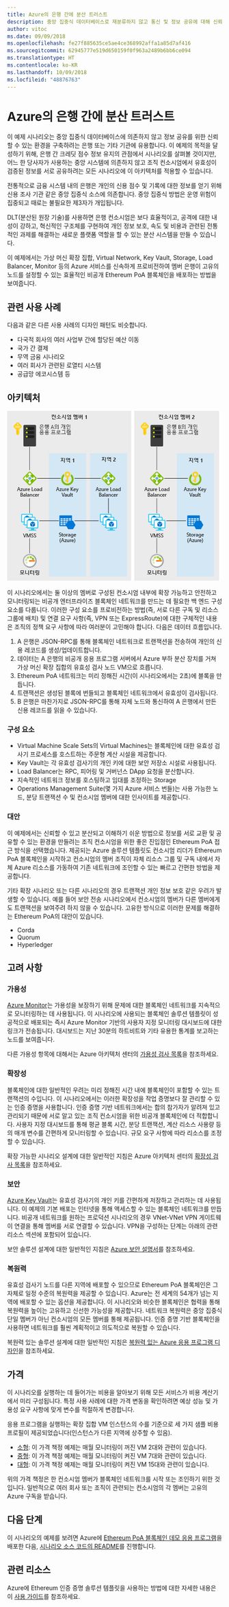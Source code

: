 ```yaml
---
title: Azure의 은행 간에 분산 트러스트
description: 중앙 집중식 데이터베이스로 재분류하지 않고 통신 및 정보 공유에 대해 신뢰할 수 있는 환경을 설정합니다.
author: vitoc
ms.date: 09/09/2018
ms.openlocfilehash: fe27f885635ce5ae4ce368992affa1a85d7af416
ms.sourcegitcommit: 62945777e519d650159f0f963a2489b6bb6ce094
ms.translationtype: HT
ms.contentlocale: ko-KR
ms.lasthandoff: 10/09/2018
ms.locfileid: "48876763"
---
```

# <a name="decentralized-trust-between-banks-on-azure"></a>Azure의 은행 간에 분산 트러스트

이 예제 시나리오는 중앙 집중식 데이터베이스에 의존하지 않고 정보 공유를 위한 신뢰할 수 있는 환경을 구축하려는 은행 또는 기타 기관에 유용합니다. 이 예제의 목적을 달성하기 위해, 은행 간 크레딧 점수 정보 유지의 관점에서 시나리오를 살펴볼 것이지만, 어느 한 당사자가 사용하는 중앙 시스템에 의존하지 않고 조직 컨소시엄에서 유효성이 검증된 정보를 서로 공유하려는 모든 시나리오에 이 아키텍처를 적용할 수 있습니다.

전통적으로 금융 시스템 내의 은행은 개인의 신용 점수 및 기록에 대한 정보를 얻기 위해 신용 조사 기관 같은 중앙 집중식 소스에 의존합니다. 중앙 집중식 방법은 운영 위험이 집중되고 때로는 불필요한 제3자가 개입됩니다.

DLT(분산된 원장 기술)를 사용하면 은행 컨소시엄은 보다 효율적이고, 공격에 대한 내성이 강하고, 혁신적인 구조체를 구현하여 개인 정보 보호, 속도 및 비용과 관련된 전통적인 과제를 해결하는 새로운 플랫폼 역할을 할 수 있는 분산 시스템을 만들 수 있습니다.

이 예제에서는 가상 머신 확장 집합, Virtual Network, Key Vault, Storage, Load Balancer, Monitor 등의 Azure 서비스를 신속하게 프로비전하여 멤버 은행이 고유의 노드를 설정할 수 있는 효율적인 비공개 Ethereum PoA 블록체인을 배포하는 방법을 보여줍니다.

## <a name="relevant-use-cases"></a>관련 사용 사례

다음과 같은 다른 사용 사례의 디자인 패턴도 비슷합니다.

* 다국적 회사의 여러 사업부 간에 할당된 예산 이동
* 국가 간 결제
* 무역 금융 시나리오
* 여러 회사가 관련된 로열티 시스템
* 공급망 에코시스템 등

## <a name="architecture"></a>아키텍처

![분산된 은행 트러스트 아키텍처 다이어그램](./media/architecture-decentralized-trust.png)

이 시나리오에서는 둘 이상의 멤버로 구성된 컨소시엄 내부에 확장 가능하고 안전하고 모니터링되는 비공개 엔터프라이즈 블록체인 네트워크를 만드는 데 필요한 백 엔드 구성 요소를 다룹니다. 이러한 구성 요소를 프로비전하는 방법(즉, 서로 다른 구독 및 리소스 그룹에 배치) 및 연결 요구 사항(즉, VPN 또는 ExpressRoute)에 대한 구체적인 내용은 조직의 정책 요구 사항에 따라 여러분이 고민해야 합니다. 다음은 데이터 흐름입니다.

1. A 은행은 JSON-RPC를 통해 블록체인 네트워크로 트랜잭션을 전송하여 개인의 신용 레코드를 생성/업데이트합니다.
2. 데이터는 A 은행의 비공개 응용 프로그램 서버에서 Azure 부하 분산 장치를 거쳐 가상 머신 확장 집합의 유효성 검사 노드 VM으로 흐릅니다.
3. Ethereum PoA 네트워크는 미리 정해진 시간(이 시나리오에서는 2초)에 블록을 만듭니다.
4. 트랜잭션은 생성된 블록에 번들되고 블록체인 네트워크에서 유효성이 검사됩니다.
5. B 은행은 마찬가지로 JSON-RPC를 통해 자체 노드와 통신하여 A 은행에서 만든 신용 레코드를 읽을 수 있습니다.

### <a name="components"></a>구성 요소

* Virtual Machine Scale Sets의 Virtual Machines는 블록체인에 대한 유효성 검사기 프로세스를 호스트하는 주문형 계산 시설을 제공합니다.
* Key Vault는 각 유효성 검사기의 개인 키에 대한 보안 저장소 시설로 사용됩니다.
* Load Balancer는 RPC, 피어링 및 거버넌스 DApp 요청을 분산합니다.
* 지속적인 네트워크 정보를 호스팅하고 임대를 조정하는 Storage
* Operations Management Suite(몇 가지 Azure 서비스 번들)는 사용 가능한 노드, 분당 트랜잭션 수 및 컨소시엄 멤버에 대한 인사이트를 제공합니다.

### <a name="alternatives"></a>대안

이 예제에서는 신뢰할 수 있고 분산되고 이해하기 쉬운 방법으로 정보를 서로 교환 및 공유할 수 있는 환경을 만들려는 조직 컨소시엄을 위한 좋은 진입점인 Ethereum PoA 접근 방식을 선택했습니다. 제공되는 Azure 솔루션 템플릿도 컨소시엄 리더가 Ethereum PoA 블록체인을 시작하고 컨소시엄의 멤버 조직이 자체 리소스 그룹 및 구독 내에서 자체 Azure 리소스를 가동하여 기존 네트워크에 조인할 수 있는 빠르고 간편한 방법을 제공합니다.

기타 확장 시나리오 또는 다른 시나리오의 경우 트랜잭션 개인 정보 보호 같은 우려가 발생할 수 있습니다. 예를 들어 보안 전송 시나리오에서 컨소시엄의 멤버가 다른 멤버에게도 트랜잭션을 보여주려 하지 않을 수 있습니다. 고유한 방식으로 이러한 문제를 해결하는 Ethereum PoA의 대안이 있습니다.

* Corda
* Quorum
* Hyperledger

## <a name="considerations"></a>고려 사항

### <a name="availability"></a>가용성

[Azure Monitor][monitor]는 가용성을 보장하기 위해 문제에 대한 블록체인 네트워크를 지속적으로 모니터링하는 데 사용됩니다. 이 시나리오에 사용되는 블록체인 솔루션 템플릿이 성공적으로 배포되는 즉시 Azure Monitor 기반의 사용자 지정 모니터링 대시보드에 대한 링크가 전송됩니다. 대시보드는 지난 30분의 하트비트와 기타 유용한 통계를 보고하는 노드를 보여줍니다. 

다른 가용성 항목에 대해서는 Azure 아키텍처 센터의 [가용성 검사 목록][availability]을 참조하세요.

### <a name="scalability"></a>확장성

블록체인에 대한 일반적인 우려는 미리 정해진 시간 내에 블록체인이 포함할 수 있는 트랜잭션의 수입니다. 이 시나리오에서는 이러한 확장성을 작업 증명보다 잘 관리할 수 있는 인증 증명을 사용합니다. 인증 증명 기반 네트워크에서는 합의 참가자가 알려져 있고 관리되기 때문에 서로 알고 있는 조직 컨소시엄을 위한 비공개 블록체인에 더 적합합니다. 사용자 지정 대시보드를 통해 평균 블록 시간, 분당 트랜잭션, 계산 리소스 사용량 등의 매개 변수를 간편하게 모니터링할 수 있습니다. 규모 요구 사항에 따라 리소스를 조정할 수 있습니다.

확장 가능한 시나리오 설계에 대한 일반적인 지침은 Azure 아키텍처 센터의 [확장성 검사 목록][scalability]을 참조하세요.

### <a name="security"></a>보안

[Azure Key Vault][vault]는 유효성 검사기의 개인 키를 간편하게 저장하고 관리하는 데 사용됩니다. 이 예제의 기본 배포는 인터넷을 통해 액세스할 수 있는 블록체인 네트워크를 만듭니다. 비공개 네트워크를 원하는 프로덕션 시나리오의 경우 VNet-VNet VPN 게이트웨이 연결을 통해 멤버를 서로 연결할 수 있습니다. VPN을 구성하는 단계는 아래의 관련 리소스 섹션에 포함되어 있습니다.

보안 솔루션 설계에 대한 일반적인 지침은 [Azure 보안 설명서][security]를 참조하세요.

### <a name="resiliency"></a>복원력

유효성 검사기 노드를 다른 지역에 배포할 수 있으므로 Ethereum PoA 블록체인은 그 자체로 일정 수준의 복원력을 제공할 수 있습니다. Azure는 전 세계의 54개가 넘는 지역에 배포할 수 있는 옵션을 제공합니다. 이 시나리오와 비슷한 블록체인은 협력을 통해 복원력을 높이는 고유하고 신선한 가능성을 제공합니다. 네트워크 복원력은 중앙 집중식 단일 멤버가 아닌 컨소시엄의 모든 멤버를 통해 제공됩니다. 인증 증명 기반 블록체인을 사용하면 네트워크를 훨씬 계획적이고 의도적으로 복원할 수 있습니다.

복원력 있는 솔루션 설계에 대한 일반적인 지침은 [복원력 있는 Azure 응용 프로그램 디자인][resiliency]을 참조하세요.

## <a name="pricing"></a>가격

이 시나리오를 실행하는 데 들어가는 비용을 알아보기 위해 모든 서비스가 비용 계산기에서 미리 구성됩니다. 특정 사용 사례에 대한 가격 변동을 확인하려면 예상 성능 및 가용성 요구 사항에 맞게 변수를 적절하게 변경합니다.

응용 프로그램을 실행하는 확장 집합 VM 인스턴스의 수를 기준으로 세 가지 샘플 비용 프로필이 제공되었습니다(인스턴스가 다른 지역에 상주할 수 있음).

* [소형][small-pricing]: 이 가격 책정 예제는 매월 모니터링이 꺼진 VM 2대와 관련이 있습니다.
* [중형][medium-pricing]: 이 가격 책정 예제는 매월 모니터링이 켜진 VM 7대와 관련이 있습니다.
* [대형][large-pricing]: 이 가격 책정 예제는 매월 모니터링이 켜진 VM 15대와 관련이 있습니다.

위의 가격 책정은 한 컨소시엄 멤버가 블록체인 네트워크를 시작 또는 조인하기 위한 것입니다. 일반적으로 여러 회사 또는 조직이 관련되는 컨소시엄의 각 멤버는 고유의 Azure 구독을 받습니다.

## <a name="next-steps"></a>다음 단계

이 시나리오의 예제를 보려면 Azure에 [Ethereum PoA 블록체인 데모 응용 프로그램][deploy]을 배포한 다음, [시나리오 소스 코드의 README][source]를 진행합니다.

## <a name="related-resources"></a>관련 리소스

Azure에 Ethereum 인증 증명 솔루션 템플릿을 사용하는 방법에 대한 자세한 내용은 이 [사용 가이드][guide]를 참조하세요.

<!-- links -->
[small-pricing]: https://azure.com/e/4e429d721eb54adc9a1558fae3e67990
[medium-pricing]: https://azure.com/e/bb42cd77437744be8ed7064403bfe2ef
[large-pricing]: https://azure.com/e/e205b443de3e4adfadf4e09ffee30c56
[guide]: /azure/blockchain-workbench/ethereum-poa-deployment
[deploy]: https://portal.azure.com/?pub_source=email&pub_status=success#create/microsoft-azure-blockchain.azure-blockchain-ethereumethereum-poa-consortium
[source]: https://github.com/vitoc/creditscoreblockchain
[monitor]: /azure/monitoring-and-diagnostics/monitoring-overview-azure-monitor
[availability]: /azure/architecture/checklist/availability
[scalability]: /azure/architecture/checklist/scalability
[resiliency]: ../../resiliency/index.md
[security]: /azure/security/
[vault]: https://azure.microsoft.com/services/key-vault/
